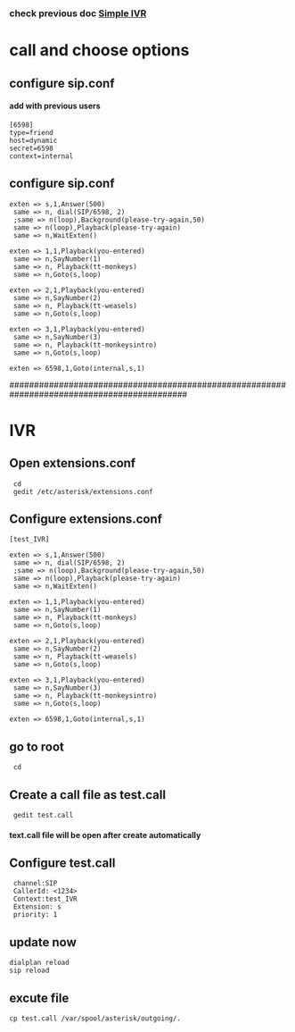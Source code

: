 ### check previous doc [Simple IVR](https://github.com/hrshuv0/Asterisk/blob/main/simple%20asterisk%20call.md)

# call and choose options

## configure sip.conf

#### add with previous users

    [6598]
    type=friend
    host=dynamic
    secret=6598
    context=internal

## configure sip.conf

    exten => s,1,Answer(500)
     same => n, dial(SIP/6598, 2)
     ;same => n(loop),Background(please-try-again,50)
     same => n(loop),Playback(please-try-again)
     same => n,WaitExten()
 
    exten => 1,1,Playback(you-entered)
     same => n,SayNumber(1)
     same => n, Playback(tt-monkeys)
     same => n,Goto(s,loop)
 
    exten => 2,1,Playback(you-entered)
     same => n,SayNumber(2)
     same => n, Playback(tt-weasels)
     same => n,Goto(s,loop)
 
    exten => 3,1,Playback(you-entered)
     same => n,SayNumber(3)
     same => n, Playback(tt-monkeysintro)
     same => n,Goto(s,loop)
 
    exten => 6598,1,Goto(internal,s,1)
   
   
 ############################################################################################
 
 # IVR
 
 ## Open extensions.conf
     cd
     gedit /etc/asterisk/extensions.conf
 
 ## Configure extensions.conf
    
    [test_IVR]
    
    exten => s,1,Answer(500)
     same => n, dial(SIP/6598, 2)
     ;same => n(loop),Background(please-try-again,50)
     same => n(loop),Playback(please-try-again)
     same => n,WaitExten()
 
    exten => 1,1,Playback(you-entered)
     same => n,SayNumber(1)
     same => n, Playback(tt-monkeys)
     same => n,Goto(s,loop)
 
    exten => 2,1,Playback(you-entered)
     same => n,SayNumber(2)
     same => n, Playback(tt-weasels)
     same => n,Goto(s,loop)
 
    exten => 3,1,Playback(you-entered)
     same => n,SayNumber(3)
     same => n, Playback(tt-monkeysintro)
     same => n,Goto(s,loop)
 
    exten => 6598,1,Goto(internal,s,1)
 
 ## go to root
     cd
     
 ## Create a call file as test.call
     gedit test.call
 #### text.call file will be open after create automatically
 ## Configure test.call
     channel:SIP
     CallerId: <1234>
     Context:test_IVR
     Extension: s
     priority: 1
     
## update now
    dialplan reload
    sip reload
    
## excute file
    cp test.call /var/spool/asterisk/outgoing/.
 
   
 
